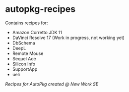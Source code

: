 # autopkg-recipes

Contains recipes for:
- Amazon Corretto JDK 11
- DaVinci Resolve 17 (Work in progress, not working yet)
- DbSchema
- DeepL
- Remote Mouse
- Sequel Ace
- Silicon Info
- SupportApp
- ueli


_Recipes for AutoPkg created @ New Work SE_




